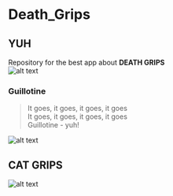 # Death_Grips
## YUH
Repository for the best app about **DEATH GRIPS**
<br />
![alt text](https://pngimage.net/wp-content/uploads/2018/06/mc-ride-png-6.png)
### Guillotine
>It goes, it goes, it goes, it goes <br />
>It goes, it goes, it goes, it goes<br />
>Guillotine - yuh!


![alt text](https://raw.githubusercontent.com/alex2070ita/Death_Grips/master/quote.png?token=AZN4FzpyVH6eifJR4Lym9ELgqmTsE_v6ks5cSYdCwA%3D%3D)

## CAT GRIPS
![alt text](https://github.com/alex2070ita/Death_Grips/blob/master/Catto_grips.gif?raw=true)
